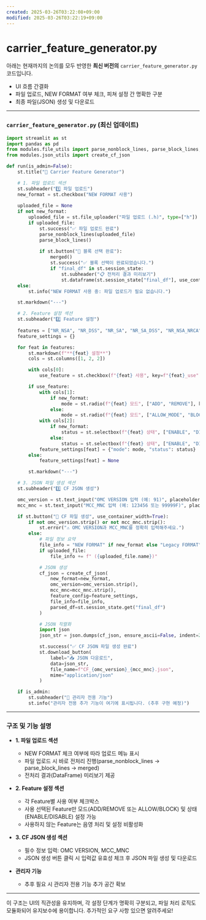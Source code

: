 ```yaml
---
created: 2025-03-26T03:22:08+09:00
modified: 2025-03-26T03:22:19+09:00
---
```


# carrier_feature_generator.py

아래는 현재까지의 논의를 모두 반영한 **최신 버전의** `carrier_feature_generator.py` 코드입니다.  

- UI 흐름 간결화  
- 파일 업로드, NEW FORMAT 여부 체크, 피쳐 설정 간 명확한 구분  
- 최종 파일(JSON) 생성 및 다운로드

---

### **`carrier_feature_generator.py` (최신 업데이트)**

```python
import streamlit as st
import pandas as pd
from modules.file_utils import parse_nonblock_lines, parse_block_lines, merged
from modules.json_utils import create_cf_json

def run(is_admin=False):
    st.title("🚀 Carrier Feature Generator")

    # 1. 파일 업로드 섹션
    st.subheader("1️⃣ 파일 업로드")
    new_format = st.checkbox("NEW FORMAT 사용")
    
    uploaded_file = None
    if not new_format:
        uploaded_file = st.file_uploader("파일 업로드 (.h)", type=["h"])
        if uploaded_file:
            st.success("✅ 파일 업로드 완료")
            parse_nonblock_lines(uploaded_file)
            parse_block_lines()
            
            if st.button("📌 블록 선택 완료"):
                merged()
                st.success("✅ 블록 선택이 완료되었습니다.")
                if "final_df" in st.session_state:
                    st.subheader("📋 전처리 결과 미리보기")
                    st.dataframe(st.session_state["final_df"], use_container_width=True)
    else:
        st.info("NEW FORMAT 사용 중: 파일 업로드가 필요 없습니다.")

    st.markdown("---")

    # 2. Feature 설정 섹션
    st.subheader("2️⃣ Feature 설정")
    
    features = ["NR_NSA", "NR_DSS", "NR_SA", "NR_SA_DSS", "NR_NSA_NRCA", "NR_SA_NRCA", "NR_VONR"]
    feature_settings = {}

    for feat in features:
        st.markdown(f"**{feat} 설정**")
        cols = st.columns([1, 2, 2])

        with cols[0]:
            use_feature = st.checkbox(f"{feat} 사용", key=f"{feat}_use")

        if use_feature:
            with cols[1]:
                if new_format:
                    mode = st.radio(f"{feat} 모드", ["ADD", "REMOVE"], key=f"{feat}_mode")
                else:
                    mode = st.radio(f"{feat} 모드", ["ALLOW_MODE", "BLOCK_MODE"], key=f"{feat}_mode")
            with cols[2]:
                if new_format:
                    status = st.selectbox(f"{feat} 상태", ["ENABLE", "DISABLE"], key=f"{feat}_status")
                else:
                    status = st.selectbox(f"{feat} 상태", ["ENABLE", "DISABLE"], key=f"{feat}_status")
            feature_settings[feat] = {"mode": mode, "status": status}
        else:
            feature_settings[feat] = None

        st.markdown("---")

    # 3. JSON 파일 생성 섹션
    st.subheader("3️⃣ CF JSON 생성")

    omc_version = st.text_input("OMC VERSION 입력 (예: 91)", placeholder="91")
    mcc_mnc = st.text_input("MCC_MNC 입력 (예: 123456 또는 99999F)", placeholder="123456")

    if st.button("💾 CF 파일 생성", use_container_width=True):
        if not omc_version.strip() or not mcc_mnc.strip():
            st.error("⚠️ OMC VERSION과 MCC_MNC를 정확히 입력해주세요.")
        else:
            # 파일 정보 요약
            file_info = "NEW FORMAT" if new_format else "Legacy FORMAT"
            if uploaded_file:
                file_info += f" ({uploaded_file.name})"

            # JSON 생성
            cf_json = create_cf_json(
                new_format=new_format,
                omc_version=omc_version.strip(),
                mcc_mnc=mcc_mnc.strip(),
                feature_config=feature_settings,
                file_info=file_info,
                parsed_df=st.session_state.get("final_df")
            )

            # JSON 직렬화
            import json
            json_str = json.dumps(cf_json, ensure_ascii=False, indent=2)

            st.success("✅ CF JSON 파일 생성 완료")
            st.download_button(
                label="📥 JSON 다운로드",
                data=json_str,
                file_name=f"CF_{omc_version}_{mcc_mnc}.json",
                mime="application/json"
            )

    if is_admin:
        st.subheader("🔑 관리자 전용 기능")
        st.info("관리자 전용 추가 기능이 여기에 표시됩니다. (추후 구현 예정)")
```

---

### **구조 및 기능 설명**

- **1. 파일 업로드 섹션**  
  - NEW FORMAT 체크 여부에 따라 업로드 메뉴 표시  
  - 파일 업로드 시 바로 전처리 진행(parse_nonblock_lines → parse_block_lines → merged)  
  - 전처리 결과(DataFrame) 미리보기 제공  

- **2. Feature 설정 섹션**  
  - 각 Feature별 사용 여부 체크박스  
  - 사용 선택된 Feature만 모드(ADD/REMOVE 또는 ALLOW/BLOCK) 및 상태(ENABLE/DISABLE) 설정 가능  
  - 사용하지 않는 Feature는 음영 처리 및 설정 비활성화  

- **3. CF JSON 생성 섹션**  
  - 필수 정보 입력: OMC VERSION, MCC_MNC  
  - JSON 생성 버튼 클릭 시 입력값 유효성 체크 후 JSON 파일 생성 및 다운로드  

- **관리자 기능**  
  - 추후 필요 시 관리자 전용 기능 추가 공간 확보  

---

이 구조는 UI의 직관성을 유지하며, 각 설정 단계가 명확히 구분되고, 파일 처리 로직도 모듈화되어 유지보수에 용이합니다. 추가적인 요구 사항 있으면 알려주세요!
